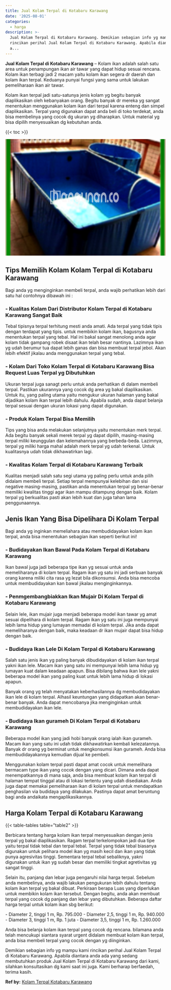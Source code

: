 ```yaml
---
title: Jual Kolam Terpal di Kotabaru Karawang
date: '2025-08-01'
categories:
  - harga
description: >-
  Jual Kolam Terpal di Kotabaru Karawang. Demikian sebagian info yg mampu kami
  rincikan perihal Jual Kolam Terpal di Kotabaru Karawang. Apabila diantara anda
  a...
---
```


**Jual Kolam Terpal di Kotabaru Karawang** – Kolam ikan adalah salah satu area untuk penampungan ikan air tawar yang dapat hidup sesuai rencana. Kolam ikan terbagi jadi 2 macam yaitu kolam ikan segera dr daerah dan kolam ikan terpal. Keduanya punyai fungsi yang sama untuk lakukan pemeliharaan ikan air tawar.

Kolam ikan terpal jadi satu-satunya jenis kolam yg begitu banyak diaplikasikan oleh kebanyakan orang. Begitu banyak dr mereka yg sangat menentukan menggunakan kolam ikan dari terpal karena enteng dan simpel diaplikasikan. Terpal yang digunakan dapat anda beli di toko terdekat, anda bisa membelinya yang cocok dg ukuran yg diharapkan. Untuk material yg bisa dipilih menyesuaikan dg kebutuhan anda.

{{< toc >}}

![Jual Kolam Terpal di Kotabaru Karawang](/images/jual-kolam-terpal-26.png)

## Tips Memilih Kolam Kolam Terpal di Kotabaru Karawang

Bagi anda yg menginginkan membeli terpal, anda wajib perhatikan lebih dari satu hal contohnya dibawah ini :

### \- Kualitas Kolam Dari Distributor Kolam Terpal di Kotabaru Karawang Sangat Baik

Tebal tipisnya terpal terhitung mesti anda amati. Ada terpal yang tidak tipis dengan terdapat yang tipis. untuk membikin kolam ikan, bagusnya anda menentukan terpal yang tebal. Hal ini bakal sangat menolong anda agar kolam tidak gampang robek disaat ikan telah besar nantinya. Lazimnya ikan yg udah berumur tua dapat lebih ganas dan bisa membuat terpal jebol. Akan lebih efektif jikalau anda menggunakan terpal yang tebal.

### \- Kolam Dari Toko Kolam Terpal di Kotabaru Karawang Bisa Request Luas Terpal yg Dibutuhkan

Ukuran terpal juga sanagt perlu untuk anda perhatikan di dalam membeli terpal. Pastikan ukurannya yang cocok dg area yg bakal diaplikasikan. Untuk itu, yang paling utama yaitu mengukur ukuran halaman yang bakal dijadikan kolam ikan terpal lebih dahulu. Apabila sudah, anda dapat belanja terpal sesuai dengan ukuran lokasi yang dapat digunakan.

### \- Produk Kolam Terpal Bisa Memilih

Tips yang bisa anda melakukan selanjutnya yaitu menentukan merk terpal. Ada begitu banyak sekali merek terpal yg dapat dipilih, masing-masing terpal miliki keunggulan dan kelemahannya yang berbeda-beda. Lazimnya, terpal yg miliki harga mahal adalah merk terpal yg udah terkenal. Untuk kualitasnya udah tidak dikhawatirkan lagi.

### \- Kwalitas Kolam Terpal di Kotabaru Karawang Terbaik

Kualitas menjadi salah satu segi utama yg paling perlu untuk anda pilih didalam membeli terpal. Setiap terpal mempunyai kelebihan dan sisi negative masing-masing, pastikan anda menentukan terpal yg benar-benar memiliki kwalitas tinggi agar ikan mampu ditampung dengan baik. Kolam terpal yg berkualitas pasti akan lebih kuat dan juga tahan lama penggunaannya.

## Jenis Ikan Yang Bisa Dipelihara Di Kolam Terpal

Bagi anda yg inginkan memeliahara atau membudidayakan kolam ikan terpal, anda bisa menentukan sebagian ikan seperti berikut ini!

### \- Budidayakan Ikan Bawal Pada Kolam Terpal di Kotabaru Karawang

Ikan bawal juga jadi beberapa tipe ikan yg sesuai untuk anda memeliharanya di kolam terpal. Ragam ikan yg satu ini jadi serbuan banyak orang karena miliki cita rasa yg lezat bila dikonsumsi. Anda bisa mencoba untuk membudidayakan kan bawal jikalau menginginkannya.

### \- Penmgembangbiakkan Ikan Mujair Di Kolam Terpal di Kotabaru Karawang

Selain lele, ikan mujair juga menjadi beberapa model ikan tawar yg amat sesuai dipelihara di kolam terpal. Ragam ikan yg satu ini juga mempunyai lebih lama hidup yang lumayan memadai di kolam terpal. Jika anda dapat memeliharanya dengan baik, maka keadaan dr ikan mujair dapat bisa hidup dengan baik.

### \- Budidaya Ikan Lele Di Kolam Terpal di Kotabaru Karawang

Salah satu jenis ikan yg paling banyak dibudidayakan di kolam ikan terpal yakni ikan lele. Macam ikan yang satu ini mempunyai lebih lama hidup yg lumayan kuat dalam keadaan apapun. Bisa dibilang bahwa ikan lele yakni beberapa model ikan yang paling kuat untuk lebih lama hidup di lokasi apapun.

Banyak orang yg telah menyatakan keberhasilannya dg membudidayakan ikan lele di kolam terpal. Alhasil keuntungan yang didapatkan akan benar-benar banyak. Anda dapat mencobanya jika menginginkan untuk membudidayakan ikan lele.

### \- Budidaya Ikan gurameh Di Kolam Terpal di Kotabaru Karawang

Beberapa model ikan yang jadi hobi banyak orang ialah ikan gurameh. Macam ikan yang satu ini udah tidak dikhawatirkan kembali kelezatannya. Banyak dr orang yg berminat untuk mengkonsumsi ikan gurameh. Anda bisa membudidayakannya kemudian dijual ke pembeli.

Menggunakan kolam terpal pasti dapat amat cocok untuk memelihara bermacam type ikan yang cocok dengan yang dicari. Dimana anda dapat menempatkannya di mana saja, anda bisa membuat kolam ikan terpal di halaman tempat tinggal atau di lokasi tertentu yang udah disediakan. Anda juga dapat memakai pemeliharaan ikan di kolam terpal untuk mendapatkan penghasilan via budidaya yang dilakukan. Pastinya dapat amat beruntung bagi anda andaikata mengaplikasikannya.

## Harga Kolam Terpal di Kotabaru Karawang

{{< table-tables table="table2" >}}

Berbicara tentang harga kolam ikan terpal menyesuaikan dengan jenis terpal yg bakal diaplikasikan. Ragam terpal terkelompokan jadi dua tipe yaitu terpal tidak tebal dan terpal tebal. Terpal yang tidak tebal biasanya digunakan untuk pelihara model ikan yg masih kecil dan ikan yang tidak punya agresivitas tinggi. Sementara terpal tebal sebaliknya, yakni digunakan untuk ikan yg sudah besar dan memiliki tingkat agretivitas yg sangat tinggi.

Selain itu, panjang dan lebar juga pengaruhi nilai harga terpal. Sebelum anda membelinya, anda wajib lakukan pengukuran lebih dahulu tentang kolam ikan terpal yg bakal dibuat. Perkiraan berapa Luas yang diperlukan untuk membikin kolam ikan tersebut. Dengan begitu, anda akan membuat terpal yang cocok dg panjang dan lebar yang dibutuhkan. Beberapa daftar harga terpal untuk kolam ikan sbg berikut:

\- Diameter 2, tinggi 1 m, Rp. 795.000 - Diameter 2,5, tinggi 1 m, Rp. 940.000 - Diameter 3, tinggi 1 m, Rp. 1 juta - Diameter 3,5, tinggi 1 m, Rp. 1.260.000

Anda bisa belanja kolam ikan terpal yang cocok dg rencana. bilamana anda telah mencukupi siantara syarat urgent didalam membuat kolam ikan terpal, anda bisa membeli terpal yang cocok dengan yg diinginkan.

Demikian sebagian info yg mampu kami rincikan perihal Jual Kolam Terpal di Kotabaru Karawang. Apabila diantara anda ada yang sedang membutuhkan produk Jual Kolam Terpal di Kotabaru Karawang dari kami, silahkan konsultasikan dg kami saat ini juga. Kami berharap berfaedah, terima kasih.

**Ref by:** [Kolam Terpal Kotabaru Karawang](https://id.wikipedia.org/wiki/Kolam)
